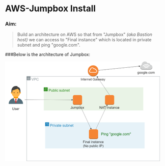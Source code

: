 # AWS-Jumpbox Install
### **Aim:**
> Build an architecture on AWS so that from "Jumpbox" *(aka Bastion host)* we can access to "Final instance" which is located in private subnet and ping "google.com".

###Below is the architecture of Jumpbox:

![Architecture](Architecture_of_Jumpbox.png)
